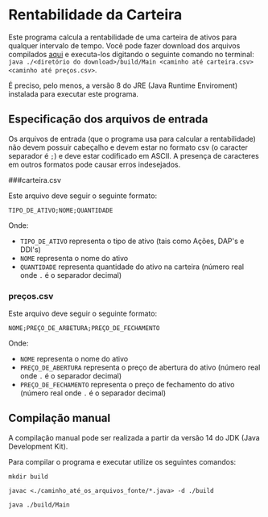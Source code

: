 # Rentabilidade da Carteira

Este programa calcula a rentabilidade de uma carteira de ativos para qualquer intervalo de tempo.
Você pode fazer download dos arquivos compilados [aqui](https://drive.google.com/drive/folders/10uB7rOi-QxJoiXpUD4fenr5pzXnyqUY0?usp=sharing)
e executa-los digitando o seguinte comando no terminal:
`java ./<diretório do download>/build/Main <caminho até carteira.csv> <caminho até preços.csv>`. 

É preciso, pelo menos, a versão 8 do JRE (Java Runtime Enviroment) instalada para executar este programa.

## Especificação dos arquivos de entrada

Os arquivos de entrada (que o programa usa para calcular a rentabilidade) 
não devem possuir cabeçalho e devem estar no formato csv
(o caracter separador é `;`) e deve estar codificado em ASCII. A presença de caracteres
em outros formatos pode causar erros indesejados.

###carteira.csv

Este arquivo deve seguir o seguinte formato:

`TIPO_DE_ATIVO;NOME;QUANTIDADE`

Onde:

* `TIPO_DE_ATIVO` representa o tipo de ativo (tais como Ações, DAP's e DDI's)
* `NOME` representa o nome do ativo
* `QUANTIDADE` representa quantidade do ativo na carteira (número real onde `.` é o separador decimal)

### preços.csv

Este arquivo deve seguir o seguinte formato:

`NOME;PREÇO_DE_ARBETURA;PREÇO_DE_FECHAMENTO`

Onde:

* `NOME` representa o nome do ativo
* `PREÇO_DE_ABERTURA` representa o preço de abertura do ativo (número real onde `.` é o separador decimal)
* `PREÇO_DE_FECHAMENTO` representa o preço de fechamento do ativo (número real onde `.` é o separador decimal)

## Compilação manual

A compilação manual pode ser realizada a partir da versão 14 do JDK (Java Development Kit).

Para compilar o programa e executar utilize os seguintes comandos:

`mkdir build`

`javac <./caminho_até_os_arquivos_fonte/*.java> -d ./build`

`java ./build/Main`
